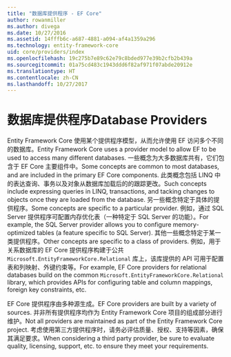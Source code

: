 ```yaml
---
title: "数据库提供程序 - EF Core"
author: rowanmiller
ms.author: divega
ms.date: 10/27/2016
ms.assetid: 14fffb6c-a687-4881-a094-af4a1359a296
ms.technology: entity-framework-core
uid: core/providers/index
ms.openlocfilehash: 19c275b7e89c62e79c8bded977e39b2cfb2b439a
ms.sourcegitcommit: 01a75cd483c1943ddd6f82af971f07abde20912e
ms.translationtype: HT
ms.contentlocale: zh-CN
ms.lasthandoff: 10/27/2017
---
```

# <a name="database-providers"></a><span data-ttu-id="669d8-102">数据库提供程序</span><span class="sxs-lookup"><span data-stu-id="669d8-102">Database Providers</span></span>

<span data-ttu-id="669d8-103">Entity Framework Core 使用某个提供程序模型，从而允许使用 EF 访问多个不同的数据库。</span><span class="sxs-lookup"><span data-stu-id="669d8-103">Entity Framework Core uses a provider model to allow EF to be used to access many different databases.</span></span> <span data-ttu-id="669d8-104">一些概念为大多数据库共有，它们包含于 EF Core 主要组件中。</span><span class="sxs-lookup"><span data-stu-id="669d8-104">Some concepts are common to most databases, and are included in the primary EF Core components.</span></span> <span data-ttu-id="669d8-105">此类概念包括 LINQ 中的表达查询、事务以及对象从数据库加载后的的跟踪更改。</span><span class="sxs-lookup"><span data-stu-id="669d8-105">Such concepts include expressing queries in LINQ, transactions, and tacking changes to objects once they are loaded from the database.</span></span> <span data-ttu-id="669d8-106">另一些概念特定于具体的提供程序。</span><span class="sxs-lookup"><span data-stu-id="669d8-106">Some concepts are specific to a particular provider.</span></span> <span data-ttu-id="669d8-107">例如，通过 SQL Server 提供程序可配置内存优化表（一种特定于 SQL Server 的功能）。</span><span class="sxs-lookup"><span data-stu-id="669d8-107">For example, the SQL Server provider allows you to configure memory-optimized tables (a feature specific to SQL Server).</span></span> <span data-ttu-id="669d8-108">其他一些概念特定于某一类提供程序。</span><span class="sxs-lookup"><span data-stu-id="669d8-108">Other concepts are specific to a class of providers.</span></span> <span data-ttu-id="669d8-109">例如，用于关系数据库的 EF Core 提供程序构建于公共 `Microsoft.EntityFrameworkCore.Relational` 库上，该库提供的 API 可用于配置表和列映射、外键约束等。</span><span class="sxs-lookup"><span data-stu-id="669d8-109">For example, EF Core providers for relational databases build on the common `Microsoft.EntityFrameworkCore.Relational` library, which provides APIs for configuring table and column mappings, foreign key constraints, etc.</span></span>

<span data-ttu-id="669d8-110">EF Core 提供程序由多种源生成。</span><span class="sxs-lookup"><span data-stu-id="669d8-110">EF Core providers are built by a variety of sources.</span></span> <span data-ttu-id="669d8-111">并非所有提供程序均作为 Entity Framework Core 项目的组成部分进行维护。</span><span class="sxs-lookup"><span data-stu-id="669d8-111">Not all providers are maintained as part of the Entity Framework Core project.</span></span> <span data-ttu-id="669d8-112">考虑使用第三方提供程序时，请务必评估质量、授权、支持等因素，确保其满足要求。</span><span class="sxs-lookup"><span data-stu-id="669d8-112">When considering a third party provider, be sure to evaluate quality, licensing, support, etc. to ensure they meet your requirements.</span></span>
